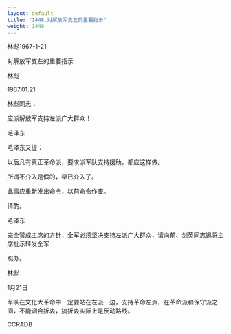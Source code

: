 ```yaml
---
layout: default
title: "1448.对解放军支左的重要指示"
weight: 1448
---
```


林彪1967-1-21

对解放军支左的重要指示

林彪

1967.01.21

林彪同志：

应派解放军支持左派广大群众！

毛泽东

毛泽东又提：

以后凡有真正革命派，要求派军队支持援助，都应这样做。

所谓不介入是假的，早已介入了。

此事应重新发出命令，以前命令作废。

请酌。

毛泽东

完全赞成主席的方针，全军必须坚决支持左派广大群众，请向前、剑英同志迅将主席批示转发全军

照办。

林彪

1月21日

军队在文化大革命中一定要站在左派一边，支持革命左派，在革命派和保守派之间，不能调合折衷，搞折衷实际上是反动路线。

CCRADB

